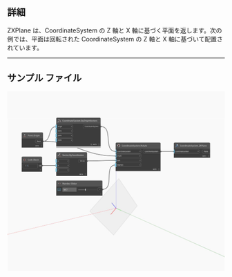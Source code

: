 ## 詳細
ZXPlane は、CoordinateSystem の Z 軸と X 軸に基づく平面を返します。次の例では、平面は回転された CoordinateSystem の Z 軸と X 軸に基づいて配置されています。
___
## サンプル ファイル

![ZXPlane](./Autodesk.DesignScript.Geometry.CoordinateSystem.ZXPlane_img.jpg)

